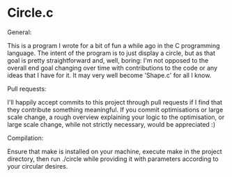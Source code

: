 # Circle.c

General:

This is a program I wrote for a bit of fun a while ago in the C programming language. The intent of the program is to just display a circle, but as that goal is pretty straightforward and, well, boring: I'm not opposed to the overall end goal changing over time with contributions to the code or any ideas that I have for it. It may very well become 'Shape.c' for all I know.

Pull requests:

I'll happily accept commits to this project through pull requests if I find that they contribute something meaningful. If you commit optimisations or large scale change, a rough overview explaining your logic to the optimisation, or large scale change, while not strictly necessary, would be appreciated :)

Compilation:

Ensure that make is installed on your machine, execute make in the project directory, then run ./circle while providing it with parameters according to your circular desires.